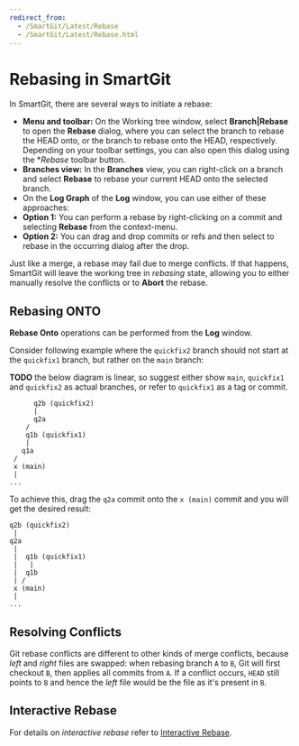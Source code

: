 ```yaml
---
redirect_from:
  - /SmartGit/Latest/Rebase
  - /SmartGit/Latest/Rebase.html
---
```


# Rebasing in SmartGit
In SmartGit, there are several ways to initiate a rebase:

-   **Menu and toolbar:** On the Working tree window, select **Branch\|Rebase** to open the **Rebase** dialog, where you can select the branch to rebase the HEAD onto, or the branch to rebase onto the HEAD, respectively.
    Depending on your toolbar settings, you can also open this dialog using the **Rebase* toolbar button.
-   **Branches view:** In the **Branches** view, you can right-click on a branch and select **Rebase** to rebase your current HEAD onto the selected branch.
-   On the **Log Graph** of the **Log** window, you can use either of these approaches:
  -  **Option 1:** You can perform a rebase by right-clicking on a commit and selecting **Rebase** from the context-menu. 
  -  **Option 2:** You can drag and drop commits or refs and then select to rebase in the occurring dialog after the drop.

Just like a merge, a rebase may fail due to merge conflicts.
If that happens, SmartGit will leave the working tree in *rebasing* state, allowing you to either manually resolve the conflicts or to **Abort** the rebase.

## Rebasing ONTO

**Rebase Onto** operations can be performed from the **Log** window.

Consider following example where the `quickfix2` branch should not start at the `quickfix1` branch, but rather on the `main` branch:

**TODO** the below diagram is linear, so suggest either show `main`, `quickfix1` and `quickfix2` as actual branches, or refer to `quickfix1` as a tag or commit.

``` text
      q2b (quickfix2)
      |
      q2a
    /
    q1b (quickfix1)
    |
   q1a
 /
 x (main)
 |
...
```

To achieve this, drag the `q2a` commit onto the `x (main)` commit and you will get the desired result:

``` text
q2b (quickfix2)
 |
q2a
 |
 |  q1b (quickfix1)
 |   |
 |  q1b
 | /
 x (main)
 |
...
```



## Resolving Conflicts

Git rebase conflicts are different to other kinds of merge conflicts, because *left* and *right* files are swapped: when rebasing branch `A` to `B`, Git will first checkout `B`, then applies all commits from `A`.
If a conflict occurs, `HEAD` still points to `B` and hence the *left* file would be the file as it's present in `B`.

## Interactive Rebase

For details on *interactive rebase* refer to [Interactive Rebase](Rebase-Interactive.md).

